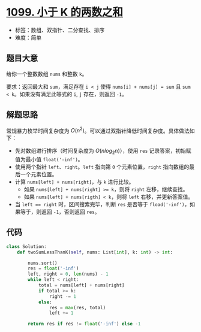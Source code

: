 # [1099. 小于 K 的两数之和](https://leetcode-cn.com/problems/two-sum-less-than-k/)

- 标签：数组、双指针、二分查找、排序
- 难度：简单

## 题目大意

给你一个整数数组 `nums` 和整数 `k`。

要求：返回最大和 `sum`，满足存在 `i < j` 使得 `nums[i] + nums[j] = sum` 且 `sum < k`。如果没有满足此等式的 `i`, `j` 存在，则返回 `-1`。

## 解题思路

常规暴力枚举时间复杂度为 $O(n^2)$。可以通过双指针降低时间复杂度。具体做法如下：

- 先对数组进行排序（时间复杂度为 $O(nlog_2n)$），使用 `res` 记录答案，初始赋值为最小值 `float('-inf')`。
- 使用两个指针 `left`、`right`。`left` 指向第 `0` 个元素位置，`right` 指向数组的最后一个元素位置。
- 计算 `nums[left] + nums[right]`，与 `k` 进行比较。
  - 如果 `nums[left] + nums[right] >= k`，则将 `right` 左移，继续查找。
  - 如果 `nums[left] + nums[rigth] < k`，则将 `left` 右移，并更新答案值。
- 当 `left == right` 时，区间搜索完毕，判断 `res` 是否等于 `fload('-inf')`，如果等于，则返回 `-1`，否则返回 `res`。

## 代码

```Python
class Solution:
    def twoSumLessThanK(self, nums: List[int], k: int) -> int:

        nums.sort()
        res = float('-inf')
        left, right = 0, len(nums) - 1
        while left < right:
            total = nums[left] + nums[right]
            if total >= k:
                right -= 1
            else:
                res = max(res, total)
                left += 1

        return res if res != float('-inf') else -1
```

